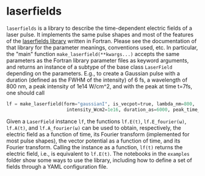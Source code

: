 # laserfields

`laserfields` is a library to describe the time-dependent electric fields of
a laser pulse. It implements the same pulse shapes and most of the features of
the [laserfields library](https://github.com/jfeist/laserfields) written in
Fortran. Please see the documentation of that library for the parameter
meanings, conventions used, etc. In particular, the "main" function
`make_laserfield(**kwargs...)` accepts the same parameters as the Fortran library
parameter files as keyword arguments, and returns an instance of a subtype of
the base class `LaserField` depending on the parameters. E.g., to create
a Gaussian pulse with a duration (defined as the FWHM of the intensity) of 6 fs,
a wavelength of 800 nm, a peak intensity of 1e14 W/cm^2, and with the peak at
time t=7fs, one should call
```python
lf = make_laserfield(form="gaussianI", is_vecpot=true, lambda_nm=800,
                      intensity_Wcm2=1e16, duration_as=6000, peak_time_as=7000)
```

Given a `LaserField` instance `lf`, the functions `lf.E(t)`,
`lf.E_fourier(ω)`, `lf.A(t)`, and `lf.A_fourier(ω)` can be used to obtain,
respectively, the electric field as a function of time, its Fourier transform
(implemented for most pulse shapes), the vector potential as a function of time,
and its Fourier transform. Calling the instance as a function, `lf(t)` returns
the electric field, i.e., is equivalent to `lf.E(t)`. The notebooks in the
`examples` folder show some ways to use the library, including how to define a
set of fields through a YAML configuration file.
